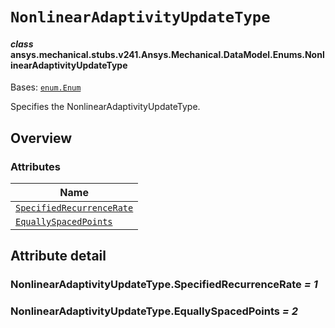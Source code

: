 # `NonlinearAdaptivityUpdateType`

<a id="ansys.mechanical.stubs.v241.Ansys.Mechanical.DataModel.Enums.NonlinearAdaptivityUpdateType"></a>

#### *class* ansys.mechanical.stubs.v241.Ansys.Mechanical.DataModel.Enums.NonlinearAdaptivityUpdateType

Bases: [`enum.Enum`](https://docs.python.org/3/library/enum.html#enum.Enum)

Specifies the NonlinearAdaptivityUpdateType.

<!-- !! processed by numpydoc !! -->

<a id="overview"></a>

## Overview

### Attributes

| Name |
| --------------------------------------------------------------------------------------- |
| [`SpecifiedRecurrenceRate`](#NonlinearAdaptivityUpdateType.SpecifiedRecurrenceRate) |
| [`EquallySpacedPoints`](#NonlinearAdaptivityUpdateType.EquallySpacedPoints) |

<a id="attribute-detail"></a>

## Attribute detail

<a id="NonlinearAdaptivityUpdateType.SpecifiedRecurrenceRate"></a>

### NonlinearAdaptivityUpdateType.SpecifiedRecurrenceRate *= 1*

<a id="NonlinearAdaptivityUpdateType.EquallySpacedPoints"></a>

### NonlinearAdaptivityUpdateType.EquallySpacedPoints *= 2*


